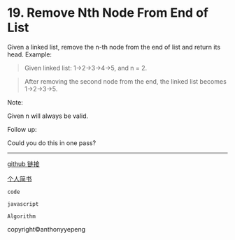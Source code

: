# 19. Remove Nth Node From End of List

Given a linked list, remove the n-th node from the end of list and return its head.
Example:
>Given linked list: 1->2->3->4->5, and n = 2.

>After removing the second node from the end, the linked list becomes 1->2->3->5.

Note:

Given n will always be valid.

Follow up:

Could you do this in one pass?

***
<a href="https://github.com/anthonyyepeng/leetcode/twoSum">github 链接</a><br/>

<a href="https://www.jianshu.com/u/98e0133e333e">个人简书</a><br/>

`code `<br/>

`javascript`<br/>

`Algorithm`<br/>

copyright&copy;anthonyyepeng
